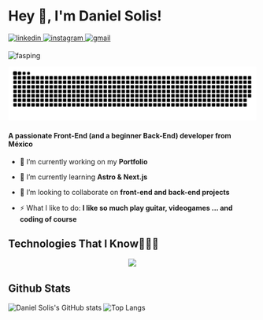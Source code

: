 # Hey 👋, I'm Daniel Solis!  
<a href="https://www.linkedin.com/in/dxnielso/" target="_blank">
  <img src=https://img.shields.io/badge/linkedin-%231E77B5.svg?&style=for-the-badge&logo=linkedin&logoColor=white alt=linkedin style="margin-bottom: 5px;" />
</a>
<a href="https://www.instagram.com/dxnielso/" target="_blank">
  <img src=https://img.shields.io/badge/Instagram-E4405F?style=for-the-badge&logo=instagram&logoColor=white alt=instagram style="margin-bottom: 5px;" />
</a>
<a href="mailto:daniel.solis5200@gmail.com" target="_blank">
  <img src=https://img.shields.io/badge/Gmail-D14836?style=for-the-badge&logo=gmail&logoColor=white alt=gmail style="margin-bottom: 5px;" />
</a>
<p align="left"> <img src="https://komarev.com/ghpvc/?username=dxnielso&label=Profile%20views&color=brightgreen&style=flat-square" alt="fasping" /> </p>

<!--- snake -->
<div align="center">
  <img  src="https://github.com/1999AZZAR/1999AZZAR/blob/readme/resources/img/grid-snake.svg"
       alt="snake" /></a>
</div>


<h4 align="">A passionate Front-End (and a beginner Back-End) developer from México</h3>

- 📑 I’m currently working on my **Portfolio**

- 🔮 I’m currently learning **Astro & Next.js**
  
- 👥 I’m looking to collaborate on **front-end and back-end projects**
  
- ⚡ What I like to do: **I like so much play guitar, videogames ... and coding of course**


## Technologies That I Know👨🏻‍💻  
<!--tech stack icons-->
<p align="center">
  <a href="https://skillicons.dev">
    <img src="https://skillicons.dev/icons?i=astro,bash,css,discord,figma,git,github,html,idea,java,js,mysql,nextjs,npm,notion,pnpm,py,tailwind,ts,vscode,react,mongodb,express,nodejs,s&perline=14" />
  </a>
</p> 

## Github Stats  
![Daniel Solis's GitHub stats](https://github-readme-stats.vercel.app/api?username=dxnielso&show_icons=true&theme=dark&include_all_commits=true)
![Top Langs](https://github-readme-stats.vercel.app/api/top-langs/?username=dxnielso&layout=compact&theme=dark)
 
